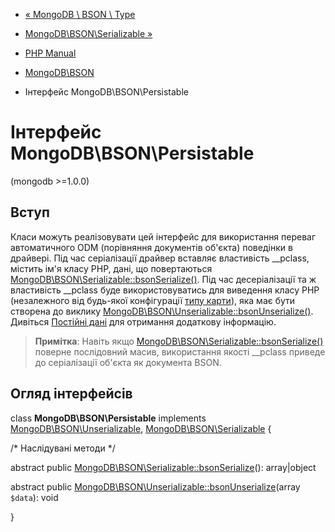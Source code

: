 - [« MongoDB \ BSON \ Type](class.mongodb-bson-type.md)
- [MongoDB\BSON\Serializable »](class.mongodb-bson-serializable.md)

- [PHP Manual](index.md)
- [MongoDB\BSON](book.bson.md)
- Інтерфейс MongoDB\BSON\Persistable

# Інтерфейс MongoDB\BSON\Persistable

(mongodb \>=1.0.0)

## Вступ

Класи можуть реалізовувати цей інтерфейс для використання переваг
автоматичного ODM (порівняння документів об'єкта) поведінки в
драйвері. Під час серіалізації драйвер вставляє властивість \_\_pclass,
містить ім'я класу PHP, дані, що повертаються
[MongoDB\BSON\Serializable::bsonSerialize()](mongodb-bson-serializable.bsonserialize.md).
Під час десеріалізації та ж властивість \_\_pclass буде використовуватись
для виведення класу PHP (незалежного від будь-якої конфігурації [типу карти](mongodb.persistence.deserialization.md#mongodb.persistence.typemaps)),
яка має бути створена до виклику
[MongoDB\BSON\Unserializable::bsonUnserialize()](mongodb-bson-unserializable.bsonunserialize.md).
Дивіться [Постійні дані](mongodb.persistence.md) для отримання
додаткову інформацію.

> **Примітка**: Навіть якщо
> [MongoDB\BSON\Serializable::bsonSerialize()](mongodb-bson-serializable.bsonserialize.md)
> поверне послідовний масив, використання якості \_\_pclass приведе
> до серіалізації об'єкта як документа BSON.

## Огляд інтерфейсів

class **MongoDB\BSON\Persistable** implements
[MongoDB\BSON\Unserializable](class.mongodb-bson-unserializable.md),
[MongoDB\BSON\Serializable](class.mongodb-bson-serializable.md) {

/\* Наслідувані методи \*/

abstract public
[MongoDB\BSON\Serializable::bsonSerialize](mongodb-bson-serializable.bsonserialize.md)():
array\|object

abstract public
[MongoDB\BSON\Unserializable::bsonUnserialize](mongodb-bson-unserializable.bsonunserialize.md)(array
`$data`): void

}
